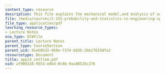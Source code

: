 ```yaml
---
content_type: resource
description: This file explains the mechanical model,and analysis of uncertainty.
file: /media/courses/1-151-probability-and-statistics-in-engineering-spring-2005/af9003169553e8bd8c8b9ac86525c376_app14_settlem.pdf
file_type: application/pdf
learning_resource_types:
- Lecture Notes
ocw_type: OCWFile
parent_title: Lecture Notes
parent_type: CourseSection
parent_uid: 91eb0b32-4b9e-7374-b85b-2bb1f623dfa2
resourcetype: Document
title: app14_settlem.pdf
uid: af900316-9553-e8bd-8c8b-9ac86525c376
---
```


